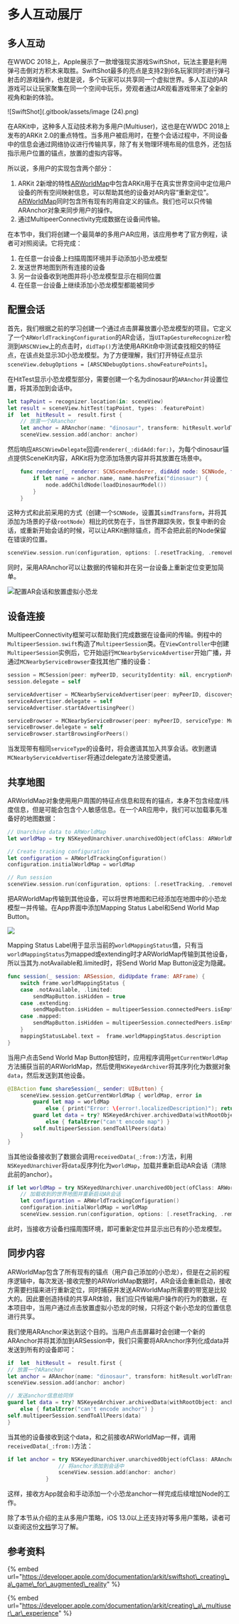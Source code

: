 # 多人互动展厅

## 多人互动

在WWDC 2018上，Apple展示了一款增强现实游戏SwiftShot，玩法主要是利用弹弓击倒对方积木来取胜。SwiftShot最多的亮点是支持2到6名玩家同时进行弹弓射击的游戏操作，也就是说，多个玩家可以共享同一个虚拟世界。多人互动的AR游戏可以让玩家聚集在同一个空间中玩乐，旁观者通过AR观看游戏带来了全新的视角和新的体验。

![SwiftShot](.gitbook/assets/image (24).png)

在ARKit中，这种多人互动技术称为多用户\(Multiuser\)，这也是在WWDC 2018上发布的ARKit 2.0的重点特性。当多用户被启用时，在整个会话过程中，不同设备中的信息会通过网络协议进行传输共享，除了有关物理环境布局的信息外，还包括指示用户位置的锚点，放置的虚拟内容等。

所以说，多用户的实现包含两个部分：

1. ARKit 2新增的特性[ARWorldMap](https://developer.apple.com/documentation/arkit/arworldmap)中包含ARKit用于在真实世界空间中定位用户设备的所有空间映射信息，可以帮助其他的设备对AR内容“重新定位”。[ARWorldMap](https://developer.apple.com/documentation/arkit/arworldmap)同时包含所有现有的用自定义的锚点。我们也可以只传输ARAnchor对象来同步用户的操作。
2. 通过MultipeerConnectivity完成数据在设备间传输。

在本节中，我们将创建一个最简单的多用户AR应用，该应用参考了官方例程，读者可对照阅读。它将完成：

1. 在任意一台设备上扫描周围环境并手动添加小恐龙模型
2. 发送世界地图到所有连接的设备
3. 另一台设备收到地图并将小恐龙模型显示在相同位置
4. 在任意一台设备上继续添加小恐龙模型都能被同步

## 配置会话

首先，我们根据之前的学习创建一个通过点击屏幕放置小恐龙模型的项目。它定义了一个`ARWorldTrackingConfiguration`的AR会话，当`UITapGestureRecognizer`检测到`ARSCNView`上的点击时，`didTap()`方法使用ARKit命中测试查找相交的特征点，在该点处显示3D小恐龙模型。为了方便理解，我们打开特征点显示`sceneView.debugOptions = [ARSCNDebugOptions.showFeaturePoints]`。

在HitTest显示小恐龙模型部分，需要创建一个名为dinosaur的`ARAnchor`并设置位置，将其添加到会话中。

```swift
let tapPoint = recognizer.location(in: sceneView)
let result = sceneView.hitTest(tapPoint, types: .featurePoint)
if  let  hitResult =  result.first {
    // 放置一个ARanchor
    let anchor = ARAnchor(name: "dinosaur", transform: hitResult.worldTransform)
    sceneView.session.add(anchor: anchor)
```

然后响应`ARSCNViewDelegate`回调`renderer(_:didAdd:for:)`，为每个dinosaur锚点提供SceneKit内容，ARKit将为您添加场景内容并将其放置在场景中。

```swift
    func renderer(_ renderer: SCNSceneRenderer, didAdd node: SCNNode, for anchor: ARAnchor) {
        if let name = anchor.name, name.hasPrefix("dinosaur") {
            node.addChildNode(loadDinosaurModel())
        }
    }
```

这种方式和此前采用的方式（创建一个`SCNNode`，设置其`simdTransform`，并将其添加为场景的子级`rootNode`）相比的优势在于，当世界跟踪失败，恢复中断的会话，或重新开始会话的时候，可以让ARKit删除锚点，而不会把此前的Node保留在错误的位置。

```swift
sceneView.session.run(configuration, options: [.resetTracking, .removeExistingAnchors])
```

同时，采用ARAnchor可以让数据的传输和并在另一台设备上重新定位变更加简单。

![&#x914D;&#x7F6E;AR&#x4F1A;&#x8BDD;&#x548C;&#x653E;&#x7F6E;&#x865A;&#x62DF;&#x5C0F;&#x6050;&#x9F99;](.gitbook/assets/img_fc337861bdd9-1.jpeg)

## 设备连接

MultipeerConnectivity框架可以帮助我们完成数据在设备间的传输。例程中的`MultipeerSession.swift`构造了`MultipeerSession`类。在`ViewController`中创建`MultipeerSession`实例后，它开始运行`MCNearbyServiceAdvertiser`开始广播，并通过`MCNearbyServiceBrowser`查找其他广播的设备：

```swift
session = MCSession(peer: myPeerID, securityIdentity: nil, encryptionPreference: .required)
session.delegate = self

serviceAdvertiser = MCNearbyServiceAdvertiser(peer: myPeerID, discoveryInfo: nil, serviceType: MultipeerSession.serviceType)
serviceAdvertiser.delegate = self
serviceAdvertiser.startAdvertisingPeer()

serviceBrowser = MCNearbyServiceBrowser(peer: myPeerID, serviceType: MultipeerSession.serviceType)
serviceBrowser.delegate = self
serviceBrowser.startBrowsingForPeers()

```

当发现带有相同`serviceType`的设备时，将会邀请其加入共享会话。收到邀请`MCNearbyServiceAdvertiser`将通过delegate方法接受邀请。

## 共享地图

ARWorldMap对象使用用户周围的特征点信息和现有的锚点，本身不包含经度/纬度信息，但是可能会包含个人敏感信息。在一个AR应用中，我们可以加载事先准备好的地图数据：

```swift
// Unarchive data to ARWorldMap
let worldMap = try NSKeyedUnarchiver.unarchivedObject(ofClass: ARWorldMap.self, from: data)

// Create tracking configuration
let configuration = ARWorldTrackingConfiguration()
configuration.initialWorldMap = worldMap

// Run session
sceneView.session.run(configuration, options: [.resetTracking, .removeExistingAnchors])
```

把ARWorldMap传输到其他设备，可以将世界地图和已经添加在地图中的小恐龙模型一并传输。在App界面中添加Mapping Status Label和Send World Map Button。

![](.gitbook/assets/image%20%281%29.png)

Mapping Status Label用于显示当前的`worldMappingStatus`值，只有当`worldMappingStatus`为mapped或extending时才ARWorldMap传输到其他设备，所以当其为.notAvailable和.limited时，将Send World Map Button设定为隐藏。

```swift
func session(_ session: ARSession, didUpdate frame: ARFrame) {
    switch frame.worldMappingStatus {
    case .notAvailable, .limited:
        sendMapButton.isHidden = true
    case .extending:
        sendMapButton.isHidden = multipeerSession.connectedPeers.isEmpty
    case .mapped:
        sendMapButton.isHidden = multipeerSession.connectedPeers.isEmpty
    }
    mappingStatusLabel.text =  frame.worldMappingStatus.description
}
```

当用户点击Send World Map Button按钮时，应用程序调用`getCurrentWorldMap`方法捕获当前的ARWorldMap，然后使用`NSKeyedArchiver`将其序列化为数据对象`data`，然后发送到其他设备。

```swift
@IBAction func shareSession(_ sender: UIButton) {
    sceneView.session.getCurrentWorldMap { worldMap, error in
        guard let map = worldMap
            else { print("Error: \(error!.localizedDescription)"); return }
        guard let data = try? NSKeyedArchiver.archivedData(withRootObject: map, requiringSecureCoding: true)
            else { fatalError("can't encode map") }
        self.multipeerSession.sendToAllPeers(data)
    }
}
```

当其他设备接收到了数据会调用`receivedData(_:from:)`方法，利用`NSKeyedUnarchiver`将`data`反序列化为`worldMap`，加载并重新启动AR会话（清除此前的anchor）。

```swift
if let worldMap = try NSKeyedUnarchiver.unarchivedObject(ofClass: ARWorldMap.self, from: data) {
    // 加载收到的世界地图并重新启动AR会话
    let configuration = ARWorldTrackingConfiguration()
    configuration.initialWorldMap = worldMap
    sceneView.session.run(configuration, options: [.resetTracking, .removeExistingAnchors])
```

此时，当接收方设备扫描周围环境，即可重新定位并显示出已有的小恐龙模型。

## 同步内容

ARWorldMap包含了所有现有的锚点（用户自己添加的小恐龙），但是在之前的程序逻辑中，每次发送-接收完整的ARWorldMap数据时，AR会话会重新启动，接收方需要扫描来进行重新定位，同时捕获并发送ARWorldMap所需要的带宽是比较大的。因此要创造持续的共享AR体验，我们应只传输用户操作的行为的数据，在本项目中，当用户通过点击放置虚拟小恐龙的时候，只将这个新小恐龙的位置信息进行共享。

我们使用ARAnchor来达到这个目的。当用户点击屏幕时会创建一个新的ARAnchor并将其添加到ARSession中，我们只需要将ARAnchor序列化成data并发送到所有的设备即可：

```swift
if  let  hitResult =  result.first {
// 放置一个ARanchor
let anchor = ARAnchor(name: "dinosaur", transform: hitResult.worldTransform)
sceneView.session.add(anchor: anchor)

// 发送anchor信息给同伴
guard let data = try? NSKeyedArchiver.archivedData(withRootObject: anchor, requiringSecureCoding: true)
    else { fatalError("can't encode anchor") }
self.multipeerSession.sendToAllPeers(data)
}
```

当其他的设备接收到这个data，和之前接收ARWorldMap一样，调用`receivedData(_:from:)`方法：

```swift
if let anchor = try NSKeyedUnarchiver.unarchivedObject(ofClass: ARAnchor.self, from: data) {
                // 将anchor添加到会话中
                sceneView.session.add(anchor: anchor)
            }
```

这样，接收方App就会和手动添加一个小恐龙anchor一样完成后续增加Node的工作。

除了本节从介绍的主从多用户策略，iOS 13.0以上还支持对等多用户策略，读者可以查阅这份[文档](https://developer.apple.com/documentation/arkit/creating_a_collaborative_session)学习了解。

## 参考资料

{% embed url="https://developer.apple.com/documentation/arkit/swiftshot\_creating\_a\_game\_for\_augmented\_reality" %}

{% embed url="https://developer.apple.com/documentation/arkit/creating\_a\_multiuser\_ar\_experience" %}



